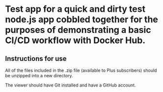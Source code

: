 # Test app for a quick and dirty test node.js app cobbled together for the purposes of demonstrating a basic CI/CD workflow with Docker Hub.

## Instructions for use

All of the files included in the .zip file (available to Plus subscribers) should be unzipped into a new directory.



The viewer should have Git installed and have a GitHub account.
